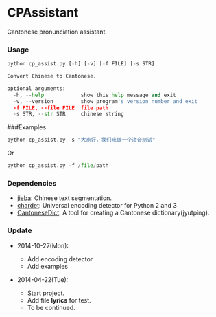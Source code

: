 CPAssistant
===========

Cantonese pronunciation assistant.
### Usage
```python
python cp_assist.py [-h] [-v] [-f FILE] [-s STR]

Convert Chinese to Cantonese.

optional arguments:
  -h, --help            show this help message and exit
  -v, --version         show program's version number and exit
  -f FILE, --file FILE  file path
  -s STR, --str STR     chinese string
```

###Examples
```python
python cp_assist.py -s "大家好，我们来做一个注音测试"
```
Or
```python
python cp_assist.py -f /file/path
```


### Dependencies
* [jieba](https://github.com/fxsjy/jieba): Chinese text segmentation.
* [chardet](https://github.com/chardet/chardet): Universal encoding detector for Python 2 and 3
* [CantoneseDict](https://github.com/Ho1iarty/CantoneseDict): A tool for creating a Cantonese dictionary(jyutping).


### Update
* 2014-10-27(Mon):
  * Add encoding detector
  * Add examples

* 2014-04-22(Tue): 
  * Start project. 
  * Add file **lyrics** for test. 
  * To be continued.
